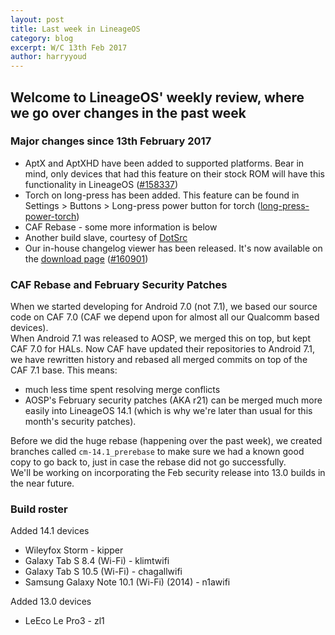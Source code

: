 ```yaml
---
layout: post
title: Last week in LineageOS
category: blog
excerpt: W/C 13th Feb 2017
author: harryyoud
---
```


## Welcome to LineageOS' weekly review, where we go over changes in the past week

### Major changes since 13th February 2017
* AptX and AptXHD have been added to supported platforms. Bear in mind, only devices that had this feature on their stock ROM will have this functionality in LineageOS ([#158337](https://review.lineageos.org/#/c/158337))
* Torch on long-press has been added. This feature can be found in Settings > Buttons > Long-press power button for torch ([long-press-power-torch](https://review.lineageos.org/#/q/topic:long-press-power-torch))
* CAF Rebase - some more information is below
* Another build slave, courtesy of [DotSrc](http://dotsrc.org/)
* Our in-house changelog viewer has been released. It's now available on the [download page](http://download.lineageos.org) ([#160901](https://review.lineageos.org/#/c/160901/))

### CAF Rebase and February Security Patches
When we started developing for Android 7.0 (not 7.1), we based our source code on CAF 7.0 (CAF we depend upon for almost all our Qualcomm based devices).  
When Android 7.1 was released to AOSP, we merged this on top, but kept CAF 7.0 for HALs. Now CAF have updated their repositories to Android 7.1, we have rewritten history and rebased all merged commits on top of the CAF 7.1 base.
This means:

* much less time spent resolving merge conflicts
* AOSP's February security patches (AKA r21) can be merged much more easily into LineageOS 14.1 (which is why we're later than usual for this month's security patches).  

Before we did the huge rebase (happening over the past week), we created branches called `cm-14.1_prerebase` to make sure we had a known good copy to go back to, just in case the rebase did not go successfully.  
We'll be working on incorporating the Feb security release into 13.0 builds in the near future.

### Build roster
Added 14.1 devices

* Wileyfox Storm - kipper
* Galaxy Tab S 8.4 (Wi-Fi) - klimtwifi
* Galaxy Tab S 10.5 (Wi-Fi) - chagallwifi
* Samsung Galaxy Note 10.1 (Wi-Fi) (2014) - n1awifi 

Added 13.0 devices

* LeEco Le Pro3 - zl1
